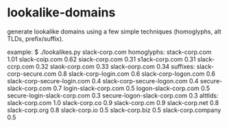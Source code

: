 # lookalike-domains
generate lookalike domains using a few simple techniques (homoglyphs, alt TLDs, prefix/suffix).

example:
    $ ./lookalikes.py slack-corp.com
    homoglyphs:
      stack-corp.com 1.01
      slack-coip.com 0.62
      siack-corp.com 0.31
      s1ack-corp.com 0.31
      slack-ccrp.com 0.32
      slaok-corp.com 0.33
      slack-oorp.com 0.34
    suffixes:
      slack-corp-secure.com 0.8
      slack-corp-login.com 0.6
      slack-corp-logon.com 0.6
      slack-corp-secure-login.com 0.4
      slack-corp-secure-logon.com 0.4
      secure-slack-corp.com 0.7
      login-slack-corp.com 0.5
      logon-slack-corp.com 0.5
      secure-login-slack-corp.com 0.3
      secure-logon-slack-corp.com 0.3
    alttlds:
      slack-corp.com 1.0
      slack-corp.co 0.9
      slack-corp.cm 0.9
      slack-corp.net 0.8
      slack-corp.org 0.8
      slack-corp.io 0.5
      slack-corp.biz 0.5
      slack-corp.company 0.5
